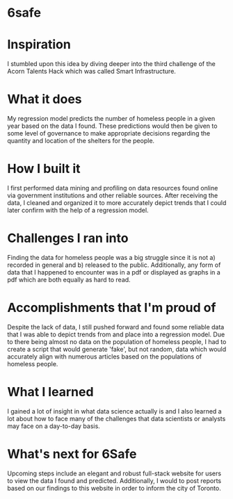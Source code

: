 # 6safe

# Inspiration
I stumbled upon this idea by diving deeper into the third challenge of the Acorn Talents Hack which was called Smart Infrastructure.

# What it does
My regression model predicts the number of homeless people in a given year based on the data I found. These predictions would then be given to some level of governance to make appropriate decisions regarding the quantity and location of the shelters for the people.

# How I built it
I first performed data mining and profiling on data resources found online via government institutions and other reliable sources. After receiving the data, I cleaned and organized it to more accurately depict trends that I could later confirm with the help of a regression model.

# Challenges I ran into
Finding the data for homeless people was a big struggle since it is not a) recorded in general and b) released to the public. Additionally, any form of data that I happened to encounter was in a pdf or displayed as graphs in a pdf which are both equally as hard to read.

# Accomplishments that I'm proud of
Despite the lack of data, I still pushed forward and found some reliable data that I was able to depict trends from and place into a regression model. Due to there being almost no data on the population of homeless people, I had to create a script that would generate 'fake', but not random, data which would accurately align with numerous articles based on the populations of homeless people.

# What I learned
I gained a lot of insight in what data science actually is and I also learned a lot about how to face many of the challenges that data scientists or analysts may face on a day-to-day basis.

# What's next for 6Safe
Upcoming steps include an elegant and robust full-stack website for users to view the data I found and predicted. Additionally, I would to post reports based on our findings to this website in order to inform the city of Toronto.

